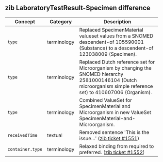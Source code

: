## zib LaboratoryTestResult-Specimen difference

| Concept         | Category          | Description                             | 
|-----------------|-------------------|-----------------------------------------|
|`type`| terminology | Replaced SpecimenMaterial valueset values from a SNOMED descendent-of 105590001 (Substance) to a descendent-of 123038009 (Specimen). |
|`type`| terminology | Replaced Dutch reference set for Microorganism by changing the SNOMED hierarchy 2581000146104 (Dutch microorganism simple reference set) to 410607006 (Organism). |
|`type`| terminology | Combined ValueSet for SpecimenMaterial and Microorganism in new ValueSet SpecimenMaterial-and-Microorganism.  |
|`receivedTime`| textual | Removed sentence 'This is the issue...' ([zib ticket #1551](https://bits.nictiz.nl/browse/ZIB-1551))|
|`container.type`| terminology | Relaxed binding from required to preferred. ([zib ticket #1552](https://bits.nictiz.nl/browse/ZIB-1552))|